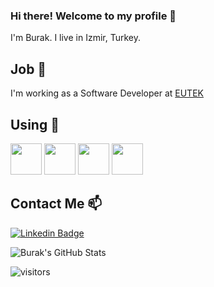 ### Hi there! Welcome to my profile 👋

I'm Burak. I live in Izmir, Turkey.

<!--
**bozburak/bozburak** is a ✨ _special_ ✨ repository because its `README.md` (this file) appears on your GitHub profile.

Here are some ideas to get you started:

- 🔭 I’m currently working on ...
- 🌱 I’m currently learning ...
- 👯 I’m looking to collaborate on ...
- 🤔 I’m looking for help with ...
- 💬 Ask me about ...
- 📫 How to reach me: ...
- 😄 Pronouns: ...
- ⚡ Fun fact: ...
-->


## Job 🔭

I'm working as a Software Developer at [EUTEK](http://www.eutek.com.tr)


## Using 🌱

<code><a href="https://www.microsoft.com/" target="_blank"><img height="50" src="https://www.vectorlogo.zone/logos/dotnet/dotnet-ar21.svg"></a></code>
<code><a href="https://www.postgresql.org" target="_blank"><img height="50" src="https://www.vectorlogo.zone/logos/postgresql/postgresql-ar21.svg"></a></code>
<code><a href="https://code.visualstudio.com" target="_blank"><img height="50" src="https://www.vectorlogo.zone/logos/visualstudio_code/visualstudio_code-ar21.svg"></a></code>
<code><a href="https://code.visualstudio.com" target="_blank"><img height="50" src="https://www.vectorlogo.zone/logos/javascript/javascript-ar21.svg"></a></code>


## Contact Me 📫

[![Linkedin Badge](https://img.shields.io/badge/bozburak-follow%20on%20linkedin-blue?style=for-the-badge&logo=linkedin)](https://www.linkedin.com/in/burak-boz-50bb72163/)


![Burak's GitHub Stats](https://github-readme-stats.vercel.app/api?username=bozburak&show_icons=true)

![visitors](https://img.shields.io/badge/dynamic/json?color=informational&label=visitor%20count&query=value&url=https%3A%2F%2Fapi.countapi.xyz%2Fhit%2Fbozburak.bozburak%2Freadme)
